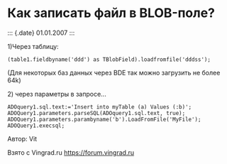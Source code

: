 Как записать файл в BLOB-поле?
==============================

::: {.date}
01.01.2007
:::

1)Через таблицу:


     
    (table1.fieldbyname('ddd') as TBlobField).loadfromfile('dddss');

(Для некоторых баз данных через BDE так можно загрузить не более 64k)

2\) через параметры в запросе\...


     
    ADOquery1.sql.text:='Insert into myTable (a) Values (:b)';
    ADOQuery1.parameters.parseSQL(ADOquery1.sql.text, true);
    ADOQuery1.parameters.parambyname('b').LoadFromFile('MyFile');
    ADOQuery1.execsql; 

Автор: Vit

Взято с Vingrad.ru <https://forum.vingrad.ru>

